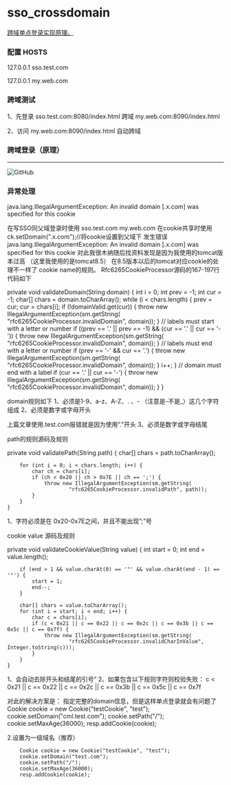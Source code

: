# sso_crossdomain

[跨域单点登录实现原理。](http://www.cnblogs.com/ywlaker/p/6113927.html) 

### 配置 HOSTS 
127.0.0.1 sso.test.com

127.0.0.1 my.web.com


### 跨域测试
1、先登录  sso.test.com:8080/index.html  跨域 my.web.com:8090/index.html

2、访问 my.web.com:8090/index.html 自动跨域


### 跨域登录（原理）
--------------------------------------------

![GitHub](https://raw.githubusercontent.com/leqwang/kisso/master/images/cl.jpg "crossdomain login")

### 异常处理
java.lang.IllegalArgumentException: An invalid domain [.x.com] was specified for this cookie

在写SSO同父域登录时使用
    sso.test.com
    my.web.com
在cookie共享时使用ck.setDomain(".x.com");//将cookie设置到父域下
发生错误  java.lang.IllegalArgumentException: An invalid domain [.x.com] was specified for this cookie
对此我很木纳随后找资料发现是因为我使用的tomcat版本过高  （这里我使用的是tomcat8.5）
在8.5版本以后的tomcat对应cookie的处理不一样了
cookie name的规则。 
Rfc6265CookieProcessor源码的167-197行代码如下

 private void validateDomain(String domain) {
        int i = 0;
        int prev = -1;
        int cur = -1;
        char[] chars = domain.toCharArray();
        while (i < chars.length) {
            prev = cur;
            cur = chars[i];
            if (!domainValid.get(cur)) {
                throw new IllegalArgumentException(sm.getString(
                        "rfc6265CookieProcessor.invalidDomain", domain));
            }
            // labels must start with a letter or number
            if ((prev == '.' || prev == -1) && (cur == '.' || cur == '-')) {
                throw new IllegalArgumentException(sm.getString(
                        "rfc6265CookieProcessor.invalidDomain", domain));
            }
            // labels must end with a letter or number
            if (prev == '-' && cur == '.') {
                throw new IllegalArgumentException(sm.getString(
                        "rfc6265CookieProcessor.invalidDomain", domain));
            }
            i++;
        }
        // domain must end with a label
        if (cur == '.' || cur == '-') {
            throw new IllegalArgumentException(sm.getString(
                    "rfc6265CookieProcessor.invalidDomain", domain));
        }
    }


domain规则如下 
1、必须是1-9、a-z、A-Z、. 、- （注意是-不是_）这几个字符组成 
2、必须是数字或字母开头

上篇文章使用.test.com报错就是因为使用”.”开头
3、必须是数字或字母结尾

path的规则源码及规则

 private void validatePath(String path) {
        char[] chars = path.toCharArray();

        for (int i = 0; i < chars.length; i++) {
            char ch = chars[i];
            if (ch < 0x20 || ch > 0x7E || ch == ';') {
                throw new IllegalArgumentException(sm.getString(
                        "rfc6265CookieProcessor.invalidPath", path));
            }
        }
    }

1、字符必须是在 0x20-0x7E之间，并且不能出现”;”号

cookie value 源码及规则

private void validateCookieValue(String value) {
        int start = 0;
        int end = value.length();

        if (end > 1 && value.charAt(0) == '"' && value.charAt(end - 1) == '"') {
            start = 1;
            end--;
        }

        char[] chars = value.toCharArray();
        for (int i = start; i < end; i++) {
            char c = chars[i];
            if (c < 0x21 || c == 0x22 || c == 0x2c || c == 0x3b || c == 0x5c || c == 0x7f) {
                throw new IllegalArgumentException(sm.getString(
                        "rfc6265CookieProcessor.invalidCharInValue", Integer.toString(c)));
            }
        }
    }

1、会自动去除开头和结尾的引号” 
2、如果包含以下规则字符则校验失败： 
c < 0x21 || c == 0x22 || c == 0x2c || c == 0x3b || c == 0x5c || c == 0x7f

对此的解决方案是：
指定完整的domain信息，但是这样单点登录就会有问题了
        Cookie cookie = new Cookie("testCookie", "test");
        cookie.setDomain("cml.test.com");
        cookie.setPath("/");
        cookie.setMaxAge(36000);
        resp.addCookie(cookie);

2.设置为一级域名（推荐）

        Cookie cookie = new Cookie("testCookie", "test");
        cookie.setDomain("test.com");
        cookie.setPath("/");
        cookie.setMaxAge(36000);
        resp.addCookie(cookie);
